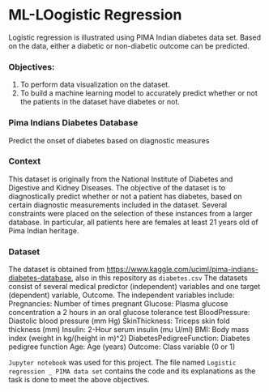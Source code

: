 # ML-LOogistic Regression
Logistic regression is illustrated using PIMA Indian diabetes data set. Based on the data, either a diabetic or non-diabetic outcome can be predicted. 

### Objectives: 
1.	To perform data visualization on the dataset.
2.	To build a machine learning model to accurately predict whether or not the patients in the dataset have diabetes or not.

### Pima Indians Diabetes Database
Predict the onset of diabetes based on diagnostic measures

### Context
This dataset is originally from the National Institute of Diabetes and Digestive and Kidney Diseases. The objective of the dataset is to diagnostically predict whether or not a patient has diabetes, based on certain diagnostic measurements included in the dataset. Several constraints were placed on the selection of these instances from a larger database. In particular, all patients here are females at least 21 years old of Pima Indian heritage.

### Dataset
The dataset is obtained from https://www.kaggle.com/uciml/pima-indians-diabetes-database, also in this repository as `diabetes.csv`
The datasets consist of several medical predictor (independent) variables and one target (dependent) variable, Outcome. 
The independent variables include: 
Pregnancies: Number of times pregnant
Glucose: Plasma glucose concentration a 2 hours in an oral glucose tolerance test
BloodPressure: Diastolic blood pressure (mm Hg)
SkinThickness: Triceps skin fold thickness (mm)
Insulin: 2-Hour serum insulin (mu U/ml)
BMI: Body mass index (weight in kg/(height in m)^2)
DiabetesPedigreeFunction: Diabetes pedigree function
Age: Age (years)
Outcome: Class variable (0 or 1)

`Jupyter notebook` was used for this project. The file named `Logistic regression _ PIMA data set` contains the code and its explanations as the task is done to meet the above objectives.
